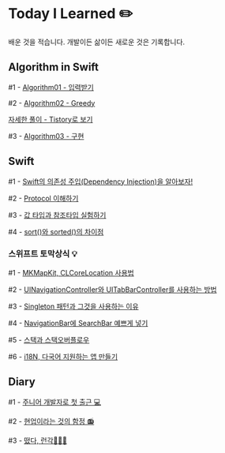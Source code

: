 # Today I Learned ✏️
배운 것을 적습니다. 개발이든 삶이든 새로운 것은 기록합니다.

## Algorithm in Swift

#1 - [Algorithm01 - 입력받기](https://github.com/AnnaBaeTofuMom/TodayILearned/tree/master/Algorithm%20using%20Swift/Algorithm01)

#2 - [Algorithm02 - Greedy](https://github.com/AnnaBaeTofuMom/TodayILearned/tree/master/Algorithm%20using%20Swift/Algorithm02)

[자세한 풀이 - Tistory로 보기](https://ios-developer-storage.tistory.com/entry/Algorithm-Swift-%EB%A1%9C-%ED%91%B8%EB%8A%94-%ED%83%90%EC%9A%95Greedy-%EB%AC%B8%EC%A0%9C-%EB%82%98%EB%8F%99%EB%B9%88%EC%B1%85)

#3 - [Algorithm03 - 구현](https://github.com/AnnaBaeTofuMom/TodayILearned/tree/master/Algorithm%20using%20Swift/Algorithm03)

## Swift 
#1 - [Swift의 의존성 주입(Dependency Injection)을 알아보자!](https://ios-developer-storage.tistory.com/entry/Swift-Dependency-Injection-%EC%9D%98%EC%A1%B4%EC%84%B1-%EC%A3%BC%EC%9E%85-%EB%B9%84%EC%9C%A0%EB%A1%9C-%EC%89%BD%EA%B2%8C-%EC%9D%B4%ED%95%B4%ED%95%98%EA%B8%B0)

#2 - [Protocol 이해하기](https://ios-developer-storage.tistory.com/entry/iOSSwift-Protocol-%ED%94%84%EB%A1%9C%ED%86%A0%EC%BD%9C%EC%9D%84-%EC%9E%AC%EB%AF%B8%EC%9E%88%EA%B2%8C-%EC%9D%B4%ED%95%B4%ED%95%B4%EB%B3%B4%EC%9E%90?category=986022)

#3 - [값 타입과 참조타입 실험하기](https://ios-developer-storage.tistory.com/entry/Swift-%EC%8A%A4%EC%9C%84%ED%94%84%ED%8A%B8%EC%9D%98-%EA%B0%92-%ED%83%80%EC%9E%85%EA%B3%BC-%EC%B0%B8%EC%A1%B0-%ED%83%80%EC%9E%85-%EC%BD%94%EB%93%9C%EB%A1%9C-%EC%8B%A4%ED%97%98%ED%95%98%EA%B8%B0?category=986022)

#4 - [sort()와 sorted()의 차이점](https://ios-developer-storage.tistory.com/entry/Swift-sort-%EC%99%80-sorted%EC%9D%98-%EC%B0%A8%EC%9D%B4%EC%A0%90%EC%9D%80-%EB%AC%B4%EC%97%87%EC%9D%BC%EA%B9%8C?category=986022)

### 스위프트 토막상식 💡
#1 - [MKMapKit, CLCoreLocation 사용법](https://ios-developer-storage.tistory.com/entry/MKMapKit-CLCoreLocation-%EC%98%88%EC%8B%9C%EB%A1%9C-%EC%89%BD%EA%B2%8C-%EC%9D%B4%ED%95%B4%ED%95%98%EA%B8%B0-%EB%8B%A4%EC%9A%B4%EB%A1%9C%EB%93%9C-%EC%A0%9C%EA%B3%B5?category=986022)

#2 - [UINavigationController와 UITabBarController를 사용하는 방법](https://ios-developer-storage.tistory.com/entry/UINavigationController-%EC%99%80-UITabBarController-%EB%8F%99%EC%8B%9C%EC%97%90-%EC%93%B0%EB%8A%94-%EB%B0%A9%EB%B2%95-Swift?category=986022)

#3 - [Singleton 패턴과 그것을 사용하는 이유](https://ios-developer-storage.tistory.com/entry/iOSSwift-Singleton-%ED%8C%A8%ED%84%B4-%EC%82%AC%EC%9A%A9%EC%9D%98-%EC%9D%B4%EC%9C%A0%EC%99%80-%EC%82%AC%EC%9A%A9-%EB%B0%A9%EB%B2%95?category=986022)

#4 - [NavigationBar에 SearchBar 예쁘게 넣기](https://ios-developer-storage.tistory.com/entry/iOSSwift-Navigation-Bar%EC%97%90-Search-Bar-%EC%98%88%EC%81%98%EA%B2%8C-%EB%84%A3%EB%8A%94-%EB%B2%95?category=986022)

#5 - [스택과 스택오버플로우](https://ios-developer-storage.tistory.com/entry/iOSSwift-%EC%8A%A4%ED%83%9DStack%EA%B3%BC-%EC%8A%A4%ED%83%9D-%EC%98%A4%EB%B2%84%ED%94%8C%EB%A1%9C%EC%9A%B0%EB%9E%80-%EC%98%88%EC%A0%9C%EB%A1%9C-%EC%95%8C%EC%95%84%EB%B3%B4%EA%B8%B0?category=986022)

#6 - [i18N, 다국어 지원하는 앱 만들기](https://ios-developer-storage.tistory.com/entry/Swift-iOS-i18N-Localizing-%EB%8B%A4%EA%B5%AD%EC%96%B4-%EC%A7%80%EC%9B%90%ED%95%98%EB%8A%94-%EC%95%B1-%EB%A7%8C%EB%93%A4%EA%B8%B0)



## Diary

#1 - [주니어 개발자로 첫 출근 💻](https://brunch.co.kr/@mymininic/5)

#2 - [현업이라는 것의 함정 📻](https://brunch.co.kr/@mymininic/6)

#3 - [떴다, 런각🏃🏻‍♀️](https://brunch.co.kr/@mymininic/7)
